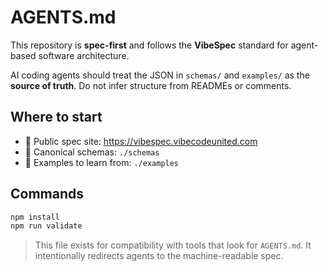 # AGENTS.md

This repository is **spec-first** and follows the **VibeSpec** standard for agent-based software architecture.

AI coding agents should treat the JSON in `schemas/` and `examples/` as the **source of truth**. Do not infer structure from READMEs or comments.

## Where to start
- 📘 Public spec site: https://vibespec.vibecodeunited.com
- 📂 Canonical schemas: `./schemas`
- 🧪 Examples to learn from: `./examples`

## Commands
```bash
npm install
npm run validate
```

> This file exists for compatibility with tools that look for `AGENTS.md`. It intentionally redirects agents to the machine-readable spec.
